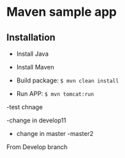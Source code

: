 # Maven sample app

## Installation

- Install Java
- Install Maven

- Build package: `$ mvn clean install`

- Run APP: `$ mvn tomcat:run`

-test chnage
 
 -change in develop11
  
- change in master
-master2

From Develop branch
